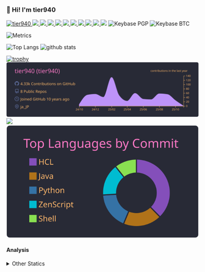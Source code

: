 ### 👋 Hi! I'm tier940

<p align="left"> 
  <a href="https://github.com/tier940/tier940/">
    <img src="https://komarev.com/ghpvc/?username=tier940" alt="tier940" />
  </a>
  <a href="http://twitter.com/tier940">
    <img height="20" src="https://img.shields.io/twitter/follow/tier940?label=Twitter&logo=twitter&style=flat" />
  </a>
  <a href="https://github.com/tier940">
    <img height="20" src="https://img.shields.io/github/followers/tier940?label=follow&logo=github&style=flat" />
  </a>
  <a href="https://www.reddit.com/user/tier940">
    <img height="20" src="https://img.shields.io/reddit/user-karma/combined/tier940?label=Reddit&logo=reddit&style=flat" />
  </a>
  <a href="https://stackoverflow.com/users/17317833/tier940">
    <img height="20" src="https://img.shields.io/stackexchange/stackoverflow/r/17317833?label=StackOverflow&logo=stack-overflow&style=flat" />
  </a>
  <a href="https://zenn.dev/tier940">
    <img height="20" src="https://zenn.badge.nikaera.com/s/tier940/likes" />
  </a>
  <a href="https://zenn.dev/tier940">
    <img height="20" src="https://zenn.badge.nikaera.com/s/tier940/followers" />
  </a>
  <a href="https://zenn.dev/tier940">
    <img height="20" src="https://zenn.badge.nikaera.com/s/tier940/articles" />
  </a>
  <a href="http://qiita.com/tier940">
    <img height="20" src="https://qiita-badge.apiapi.app/s/tier940/posts.svg" />
  </a>
  <a href="http://qiita.com/tier940">
    <img height="20" src="https://qiita-badge.apiapi.app/s/tier940/contributions.svg" />
  </a>
   <img height="20" src="https://github.com/tier940/tier940/actions/workflows/main.yml/badge.svg" />
  <img alt="Keybase PGP" src="https://img.shields.io/keybase/pgp/tier940">
  <img alt="Keybase BTC" src="https://img.shields.io/keybase/btc/tier940">
</p>

<!-- ![Metrics](https://metrics.lecoq.io/tier940) -->
![Metrics](https://github.com/tier940/tier940/blob/main/github-metrics.svg)

<p align="left"> 
  <img alt="Top Langs" height="150px" src="https://github-readme-stats.vercel.app/api/top-langs/?username=tier940&layout=compact&count_private=true&show_icons=true&show_icons=true&theme=onedark" />
  <img alt="github stats" height="150px" src="https://github-readme-stats.vercel.app/api?username=tier940&count_private=true&show_icons=true&show_icons=true&theme=onedark" />
</p>

[![trophy](https://github-profile-trophy.vercel.app/?username=tier940&theme=gruvbox)](https://github.com/ryo-ma/github-profile-trophy)
[![](https://raw.githubusercontent.com/tier940/tier940/master/profile-summary-card-output/dracula/0-profile-details.svg)](https://github.com/vn7n24fzkq/github-profile-summary-cards)
[![](https://raw.githubusercontent.com/tier940/tier940/master/profile-summary-card-output/dracula/1-repos-per-language.svg)](https://github.com/vn7n24fzkq/github-profile-summary-cards)
[![](https://raw.githubusercontent.com/tier940/tier940/master/profile-summary-card-output/dracula/2-most-commit-language.svg)](https://github.com/vn7n24fzkq/github-profile-summary-cards)

#### Analysis
<!-- <img height="150" src="https://github.com/tier940/tier940/blob/master/images/stat.svg" alt="Alternative Text"/> -->

<details>
  <summary>Other Statics</summary>
  <!--START_SECTION:waka-->
**🐱 My GitHub Data** 

> 🏆 285 Contributions in the Year 2021
 > 
> 📦 3.0 kB Used in GitHub's Storage 
 > 
> 💼 Opted to Hire
 > 
> 📜 5 Public Repositories 
 > 
> 🔑 0 Private Repositories  
 > 
**I'm an Early 🐤** 

```text
🌞 Morning    38 commits     ███░░░░░░░░░░░░░░░░░░░░░░   14.23% 
🌆 Daytime    125 commits    ███████████░░░░░░░░░░░░░░   46.82% 
🌃 Evening    82 commits     ███████░░░░░░░░░░░░░░░░░░   30.71% 
🌙 Night      22 commits     ██░░░░░░░░░░░░░░░░░░░░░░░   8.24%

```
📅 **I'm Most Productive on Saturday** 

```text
Monday       23 commits     ██░░░░░░░░░░░░░░░░░░░░░░░   8.61% 
Tuesday      40 commits     ███░░░░░░░░░░░░░░░░░░░░░░   14.98% 
Wednesday    14 commits     █░░░░░░░░░░░░░░░░░░░░░░░░   5.24% 
Thursday     21 commits     ██░░░░░░░░░░░░░░░░░░░░░░░   7.87% 
Friday       36 commits     ███░░░░░░░░░░░░░░░░░░░░░░   13.48% 
Saturday     96 commits     █████████░░░░░░░░░░░░░░░░   35.96% 
Sunday       37 commits     ███░░░░░░░░░░░░░░░░░░░░░░   13.86%

```


📊 **This Week I Spent My Time On** 

```text
⌚︎ Time Zone: Asia/Tokyo

💬 Programming Languages: 
Other                    50 hrs 20 mins      ██████████████████████░░░   90.59% 
YAML                     4 hrs 33 mins       ██░░░░░░░░░░░░░░░░░░░░░░░   8.22% 
Docker                   36 mins             ░░░░░░░░░░░░░░░░░░░░░░░░░   1.09% 
Markdown                 2 mins              ░░░░░░░░░░░░░░░░░░░░░░░░░   0.07% 
INI                      0 secs              ░░░░░░░░░░░░░░░░░░░░░░░░░   0.01%

🔥 Editors: 
Browser                  50 hrs 9 mins       ██████████████████████░░░   90.27% 
VS Code                  5 hrs 24 mins       ██░░░░░░░░░░░░░░░░░░░░░░░   9.73%

💻 Operating System: 
Windows                  50 hrs 17 mins      ██████████████████████░░░   90.51% 
Linux                    5 hrs 16 mins       ██░░░░░░░░░░░░░░░░░░░░░░░   9.49%

```

**I Mostly Code in PHP** 

```text
PHP                      1 repo              ████████████░░░░░░░░░░░░░   50.0% 
Dockerfile               1 repo              ████████████░░░░░░░░░░░░░   50.0%

```


**Timeline**

![Chart not found](https://raw.githubusercontent.com/tier940/tier940/main/charts/bar_graph.png) 


 Last Updated on 17/11/2021
<!--END_SECTION:waka-->
</details>
